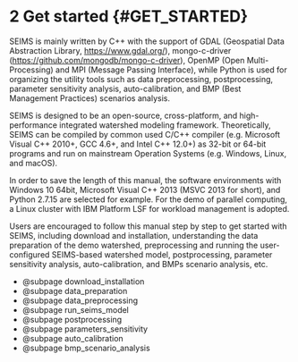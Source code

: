 2 Get started {#GET_STARTED}
===============================

SEIMS is mainly written by C++ with the support of GDAL (Geospatial Data Abstraction Library, https://www.gdal.org/), mongo-c-driver (https://github.com/mongodb/mongo-c-driver), OpenMP (Open Multi-Processing) and MPI (Message Passing Interface), while Python is used for organizing the utility tools such as data preprocessing, postprocessing, parameter sensitivity analysis, auto-calibration, and BMP (Best Management Practices) scenarios analysis.

SEIMS is designed to be an open-source, cross-platform, and high-performance integrated watershed modeling framework. Theoretically, SEIMS can be compiled by common used C/C++ compiler (e.g. Microsoft Visual C++ 2010+, GCC 4.6+, and Intel C++ 12.0+) as 32-bit or 64-bit programs and run on mainstream Operation Systems (e.g. Windows, Linux, and macOS).

In order to save the length of this manual, the software environments with Windows 10 64bit, Microsoft Visual C++ 2013 (MSVC 2013 for short), and Python 2.7.15 are selected for example. For the demo of parallel computing, a Linux cluster with IBM Platform LSF for workload management is adopted.

Users are encouraged to follow this manual step by step to get started with SEIMS, including download and installation, understanding the data preparation of the demo watershed, preprocessing and running the user-configured SEIMS-based watershed model, postprocessing, parameter sensitivity analysis, auto-calibration, and BMPs scenario analysis, etc.


- @subpage download_installation
- @subpage data_preparation
- @subpage data_preprocessing
- @subpage run_seims_model
- @subpage postprocessing
- @subpage parameters_sensitivity
- @subpage auto_calibration
- @subpage bmp_scenario_analysis
